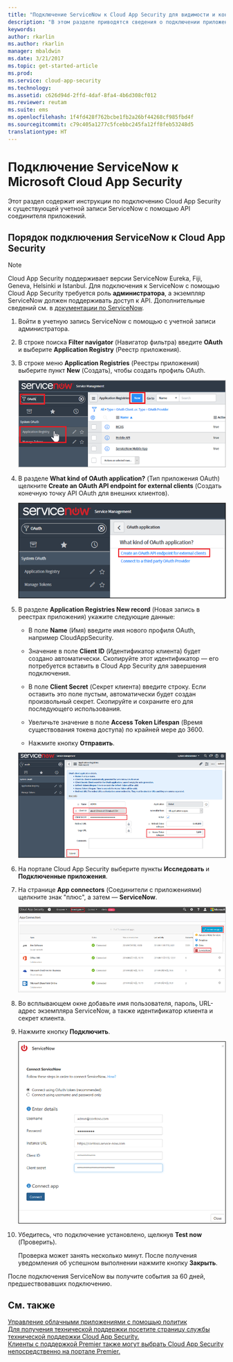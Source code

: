 ```yaml
---
title: "Подключение ServiceNow к Cloud App Security для видимости и контроля использования | Документы Майкрософт"
description: "В этом разделе приводятся сведения о подключении приложения ServiceNow к Cloud App Security с помощью соединителя API."
keywords: 
author: rkarlin
ms.author: rkarlin
manager: mbaldwin
ms.date: 3/21/2017
ms.topic: get-started-article
ms.prod: 
ms.service: cloud-app-security
ms.technology: 
ms.assetid: c626d94d-2ffd-4daf-8fa4-4b6d308cf012
ms.reviewer: reutam
ms.suite: ems
ms.openlocfilehash: 1f4fd428f762bcbe1fb2a26bf44268cf985fbd4f
ms.sourcegitcommit: c79c405a1277c5fcebbc245fa12ff8feb53248d5
translationtype: HT
---
```

# <a name="connect-servicenow-to-microsoft-cloud-app-security"></a>Подключение ServiceNow к Microsoft Cloud App Security
Этот раздел содержит инструкции по подключению Cloud App Security к существующей учетной записи ServiceNow с помощью API соединителя приложений.  
  
## <a name="how-to-connect-servicenow-to-cloud-app-security"></a>Порядок подключения ServiceNow к Cloud App Security  
  
> [!NOTE]  
>  Cloud App Security поддерживает версии ServiceNow Eureka, Fiji, Geneva, Helsinki и Istanbul. Для подключения к ServiceNow с помощью Cloud App Security требуется роль **администратора**, а экземпляр ServiceNow должен поддерживать доступ к API.  Дополнительные сведений см. в [документации по ServiceNow](http://wiki.servicenow.com/index.php?title=Base_System_Roles#gsc.tab=0).
  
1.  Войти в учетную запись ServiceNow с помощью с учетной записи администратора.  
  
2.  В строке поиска **Filter navigator** (Навигатор фильтра) введите **OAuth** и выберите **Application Registry** (Реестр приложения).

3. В строке меню **Application Registries** (Реестры приложения) выберите пункт **New** (Создать), чтобы создать профиль OAuth.

   ![Новый профиль OAuth в ServiceNow](./media/servicenow-app-registry.png)

4. В разделе **What kind of OAuth application?** (Тип приложения OAuth) щелкните **Create an OAuth API endpoint for external clients** (Создать конечную точку API OAuth для внешних клиентов).

   ![Тип OAuth в ServiceNow](./media/servicenow-oauth-app-type.png)

5. В разделе **Application Registries New record** (Новая запись в реестрах приложения) укажите следующие данные:
    
    - В поле **Name** (Имя) введите имя нового профиля OAuth, например CloudAppSecurity. 
    
    - Значение в поле **Client ID** (Идентификатор клиента) будет создано автоматически. Скопируйте этот идентификатор — его потребуется вставить в Cloud App Security для завершения подключения.
    
    - В поле **Client Secret** (Секрет клиента) введите строку. Если оставить это поле пустым, автоматически будет создан произвольный секрет. Скопируйте и сохраните его для последующего использования. 
    
    - Увеличьте значение в поле **Access Token Lifespan** (Время существования токена доступа) по крайней мере до 3600.
    
    - Нажмите кнопку **Отправить**.

   ![Идентификаторы профилей ServiceNow](./media/servicenow-profile-ids.png)

6.  На портале Cloud App Security выберите пункты **Исследовать** и **Подключенные приложения**.  
  
7.  На странице **App connectors** (Соединители с приложениями) щелкните знак "плюс", а затем — **ServiceNow**.  
  
     ![подключение servicenow](./media/connect-servicenow.png "подключение servicenow")  
  
8.  Во всплывающем окне добавьте имя пользователя, пароль, URL-адрес экземпляра ServiceNow, а также идентификатор клиента и секрет клиента.  
  
9.  Нажмите кнопку **Подключить**.  
  
     ![подключение servicenow к ЦС](./media/servicenow-portal-connect.png "подключение servicenow на портале")  
  
10.  Убедитесь, что подключение установлено, щелкнув **Test now** (Проверить).  
  
     Проверка может занять несколько минут. После получения уведомления об успешном выполнении нажмите кнопку **Закрыть**.  
  
После подключения ServiceNow вы получите события за 60 дней, предшествовавших подключению.
  
## <a name="see-also"></a>См. также  
[Управление облачными приложениями с помощью политик](control-cloud-apps-with-policies.md)   
[Для получения технической поддержки посетите страницу службы технической поддержки Cloud App Security.](http://support.microsoft.com/oas/default.aspx?prid=16031)   
[Клиенты с поддержкой Premier также могут выбрать Cloud App Security непосредственно на портале Premier.](https://premier.microsoft.com/)  
  
